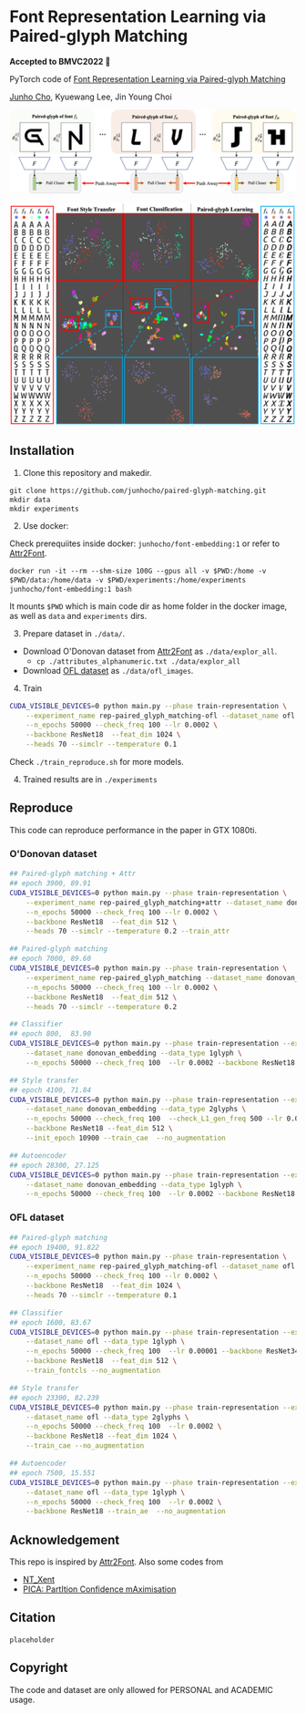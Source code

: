 Font Representation Learning via Paired-glyph Matching
==================================================

**Accepted to **BMVC2022** :tada:**

PyTorch code of [Font Representation Learning via Paired-glyph Matching](https://arxiv.org/abs/2211.10967)

[Junho Cho](http://tmmse.xyz/junhocho/), Kyuewang Lee, Jin Young Choi

![](./img/framework.png)

![](./img/comparison.png)


## Installation

1. Clone this repository and makedir.

```
git clone https://github.com/junhocho/paired-glyph-matching.git
mkdir data
mkdir experiments
```

2. Use docker:

Check prerequiites inside docker: `junhocho/font-embedding:1` or refer to [Attr2Font](https://github.com/hologerry/Attr2Font).

```
docker run -it --rm --shm-size 100G --gpus all -v $PWD:/home -v $PWD/data:/home/data -v $PWD/experiments:/home/experiments  junhocho/font-embedding:1 bash
```

It mounts `$PWD` which is main code dir as home folder in the docker image, as well as `data` and `experiments` dirs.

3. Prepare dataset in `./data/`.

- Download O'Donovan dataset from [Attr2Font](https://github.com/hologerry/Attr2Font) as `./data/explor_all`.
  - `cp ./attributes_alphanumeric.txt ./data/explor_all`
- Download [OFL dataset](https://drive.google.com/file/d/1ErYQM5XTguNLH5fdkxv0ANYR30xk-xOt/view?usp=share_link) as `./data/ofl_images`.

4. Train 

```bash
CUDA_VISIBLE_DEVICES=0 python main.py --phase train-representation \
	--experiment_name rep-paired_glyph_matching-ofl --dataset_name ofl \
	--n_epochs 50000 --check_freq 100 --lr 0.0002 \
	--backbone ResNet18  --feat_dim 1024 \
	--heads 70 --simclr --temperature 0.1
```

Check `./train_reproduce.sh` for more models.


4. Trained results are in `./experiments`


## Reproduce

This code can reproduce performance in the paper in GTX 1080ti.


### O'Donovan dataset

```bash
## Paired-glyph matching + Attr
## epoch 3900, 89.91
CUDA_VISIBLE_DEVICES=0 python main.py --phase train-representation \
	--experiment_name rep-paired_glyph_matching+attr --dataset_name donovan_embedding \
	--n_epochs 50000 --check_freq 100 --lr 0.0002 \
	--backbone ResNet18  --feat_dim 512 \
	--heads 70 --simclr --temperature 0.2 --train_attr  
```

```bash
## Paired-glyph matching
## epoch 7000, 89.60
CUDA_VISIBLE_DEVICES=0 python main.py --phase train-representation \
	--experiment_name rep-paired_glyph_matching --dataset_name donovan_embedding \
	--n_epochs 50000 --check_freq 100 --lr 0.0002 \
	--backbone ResNet18  --feat_dim 512 \
	--heads 70 --simclr --temperature 0.2 
```

```bash
## Classifier
## epoch 800,  83.90
CUDA_VISIBLE_DEVICES=0 python main.py --phase train-representation --experiment_name rep-font-cls \
	--dataset_name donovan_embedding --data_type 1glyph \
	--n_epochs 50000 --check_freq 100  --lr 0.0002 --backbone ResNet18 --train_fontcls 
```

```bash
## Style transfer
## epoch 4100, 71.84
CUDA_VISIBLE_DEVICES=0 python main.py --phase train-representation --experiment_name rep-styletransfer \
	--dataset_name donovan_embedding --data_type 2glyphs \
	--n_epochs 50000 --check_freq 100  --check_L1_gen_freq 500 --lr 0.0002 \
	--backbone ResNet18 --feat_dim 512 \
	--init_epoch 10900 --train_cae  --no_augmentation 
```

```bash
## Autoencoder
## epoch 28300, 27.125
CUDA_VISIBLE_DEVICES=0 python main.py --phase train-representation --experiment_name rep-glyph-autoencoder \
	--dataset_name donovan_embedding --data_type 1glyph \
	--n_epochs 50000 --check_freq 100  --lr 0.0002 --backbone ResNet18 --train_ae 
```

### OFL dataset

```bash
## Paired-glyph matching
## epoch 19400, 91.822
CUDA_VISIBLE_DEVICES=0 python main.py --phase train-representation \
	--experiment_name rep-paired_glyph_matching-ofl --dataset_name ofl \
	--n_epochs 50000 --check_freq 100 --lr 0.0002 \
	--backbone ResNet18  --feat_dim 1024 \
	--heads 70 --simclr --temperature 0.1 
```

```bash
## Classifier
## epoch 1600, 83.67
CUDA_VISIBLE_DEVICES=0 python main.py --phase train-representation --experiment_name font-cls-ofl-NoAug-lr1e-5 \
	--dataset_name ofl --data_type 1glyph \
	--n_epochs 50000 --check_freq 100  --lr 0.00001 --backbone ResNet34 \
	--backbone ResNet18  --feat_dim 512 \
	--train_fontcls --no_augmentation 
```

```bash
## Style transfer
## epoch 23300, 82.239
CUDA_VISIBLE_DEVICES=0 python main.py --phase train-representation --experiment_name cae-NoAug-ofl-dim1024 \
	--dataset_name ofl --data_type 2glyphs \
	--n_epochs 50000 --check_freq 100  --lr 0.0002 \
	--backbone ResNet18 --feat_dim 1024 \
	--train_cae --no_augmentation 
```

```bash
## Autoencoder
## epoch 7500, 15.551
CUDA_VISIBLE_DEVICES=0 python main.py --phase train-representation --experiment_name glyph-autoencoder-NoAug-ofl \
	--dataset_name ofl --data_type 1glyph \
	--n_epochs 50000 --check_freq 100  --lr 0.0002 \
	--backbone ResNet18 --train_ae  --no_augmentation 
```

## Acknowledgement


This repo is inspired by [Attr2Font](https://github.com/hologerry/Attr2Font).
Also some codes from

- [NT_Xent](https://github.com/Spijkervet/SimCLR/blob/master/simclr/modules/nt_xent.py)
- [PICA: PartItion Confidence mAximisation](https://github.com/Raymond-sci/PICA)


## Citation

```
placeholder
```

## Copyright

The code and dataset are only allowed for PERSONAL and ACADEMIC usage.
